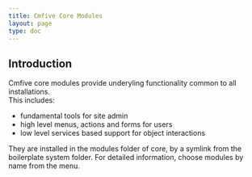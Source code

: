 ```yaml
---
title: Cmfive Core Modules
layout: page
type: doc
---
```


## Introduction

Cmfive core modules provide underyling functionality common to all installations.   
This includes:
 - fundamental tools for site admin
 - high level menus, actions and forms for users
 - low level services based support for object interactions
 
They are installed in the modules folder of core, by a symlink from the boilerplate system folder. For detailed information, choose modules by name from the menu.
